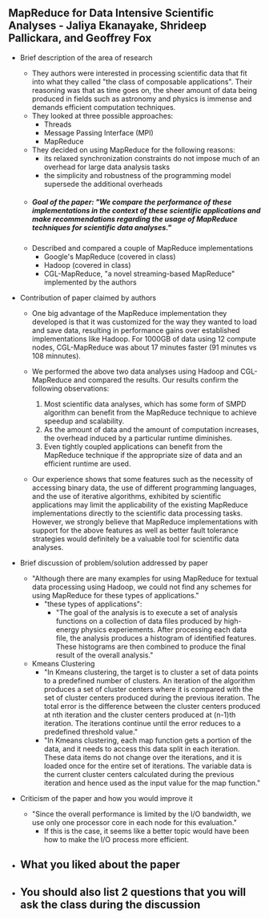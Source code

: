 ## MapReduce for Data Intensive Scientific Analyses - Jaliya Ekanayake, Shrideep Pallickara, and Geoffrey Fox

- Brief description of the area of research
	- They authors were interested in processing scientific data that fit into what they called "the class of composable applications". Their reasoning was that as time goes on, the sheer amount of data being produced in fields such as astronomy and physics is immense and demands efficient computation techniques.
	- They looked at three possible approaches:
		- Threads
		- Message Passing Interface (MPI)
		- MapReduce
	- They decided on using MapReduce for the following reasons:
		- its relaxed synchronization constraints do not impose much of an overhead for large data analysis tasks
		- the simplicity and robustness of the programming model supersede the additional overheads
	- ##### Goal of the paper: "We compare the performance of these implementations in the context of these scientific applications and make recommendations regarding the usage of MapReduce techniques for scientific data analyses."
	- Described and compared a couple of MapReduce implementations
		- Google's MapReduce (covered in class)
		- Hadoop (covered in class)
		- CGL-MapReduce, "a novel streaming-based MapReduce" implemented by the authors

- Contribution of paper claimed by authors
	- One big advantage of the MapReduce implementation they developed is that it was customized for the way they wanted to load and save data, resulting in performance gains over established implementations like Hadoop. For 1000GB of data using 12 compute nodes, CGL-MapReduce was about 17 minutes faster (91 minutes vs 108 minnutes).
	- We performed the above two data analyses using Hadoop and CGL-MapReduce and compared the results. Our results confirm the following observations:
 		1. Most scientific data analyses, which has some form of SMPD algorithm can benefit from the MapReduce technique to achieve speedup and scalability.
		2. As the amount of data and the amount of computation increases, the overhead induced by a particular runtime diminishes.
		3. Even tightly coupled applications can benefit from the MapReduce technique if the appropriate size of data and an efficient runtime are used.

	- Our experience shows that some features such as the necessity of accessing binary data, the use of different programming languages, and the use of iterative algorithms, exhibited by scientific applications may limit the applicability of the existing MapReduce implementations directly to the scientific data processing tasks. However, we strongly believe that MapReduce implementations with support for the above features as well as better fault tolerance strategies would definitely be a valuable tool for scientific data analyses.


- Brief discussion of problem/solution addressed by paper
	- "Although there are many examples for using MapReduce for textual data processing using Hadoop, we could not find any schemes for using MapReduce for these types of applications."
		- "these types of applications":
			- "The goal of the analysis is to execute a set of analysis functions on a collection of data files produced by high-energy physics experiements. After processing each data file, the analysis produces a histogram of identified features. These histograms are then combined to produce the final result of the overall analysis."
	- Kmeans Clustering
		- "In Kmeans clustering, the target is to cluster a set of data points to a predefined number of clusters. An iteration of the algorithm produces a set of cluster centers where it is compared with the set of cluster centers produced during the previous iteration. The total error is the difference between the cluster centers produced at nth iteration and the cluster centers produced at (n-1)th iteration. The iterations continue until the error reduces to a predefined threshold value."
		- "In Kmeans clustering, each map function gets a portion of the data, and it needs to access this data split in each iteration. These data items do not change over the iterations, and it is loaded once for the entire set of iterations. The variable data is the current cluster centers calculated during the previous iteration and hence used as the input value for the map function."

- Criticism of the paper and how you would improve it
	- "Since the overall performance is limited by the I/O bandwidth, we use only one processor core in each node for this evaluation."
		- If this is the case, it seems like a better topic would have been how to make the I/O process more efficient.

- What you liked about the paper
	-

- You should also list 2 questions that you will ask the class during the discussion
	-